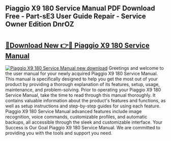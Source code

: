 ## Piaggio X9 180 Service Manual PDF Download Free - Part-sE3 User Guide Repair - Service Owner Edition DnrOZ

# <h2><a href="http://bc79227.oget.top/?id=Piaggio+X9+180+Service+Manual">🔗Download New 👉🔴 Piaggio X9 180 Service Manual</a></h2>

[![Piaggio X9 180 Service Manual new download](https://i.imgur.com/5g1atiW.png)](http://bc79227.oget.top/?id=Piaggio+X9+180+Service+Manual)
Greetings and welcome to the user manual for your newly acquired Piaggio X9 180 Service Manual. This manual is specifically designed to help you get the most out of your product by providing a thorough explanation of its features, setup, usage, maintenance, and problem-solving. Prior to operating your Piaggio X9 180 Service Manual, take the time to read through this manual thoroughly. It contains valuable information about the product's features and functions, as well as setup instructions and step-by-step guides for using each feature. Piaggio X9 180 Service Manual advanced features include image recognition, voice commands, customizable profiles, and automatic backups, all accessible through the sleek and customizable interface. Your Success is Our Goal Piaggio X9 180 Service Manual. We are committed to providing you with the tools and support you need.

